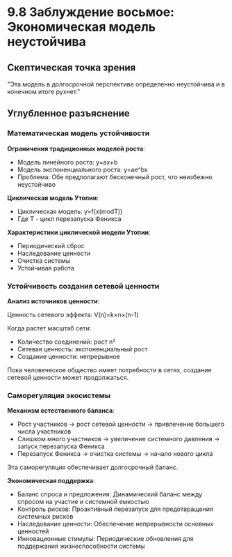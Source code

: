 # 9.8 Заблуждение восьмое: Экономическая модель неустойчива

## Скептическая точка зрения
"Эта модель в долгосрочной перспективе определенно неустойчива и в конечном итоге рухнет."

## Углубленное разъяснение

### Математическая модель устойчивости

**Ограничения традиционных моделей роста**:

- Модель линейного роста: y=ax+b
- Модель экспоненциального роста: y=ae^bx
- Проблема: Обе предполагают бесконечный рост, что неизбежно неустойчиво

**Циклическая модель Утопии**:

- Циклическая модель: y=f(x(modT))
- Где T - цикл перезапуска Феникса

**Характеристики циклической модели Утопии**:

- Периодический сброс
- Наследование ценности
- Очистка системы
- Устойчивая работа

### Устойчивость создания сетевой ценности

**Анализ источников ценности**:

Ценность сетевого эффекта: V(n)=k×n×(n-1)

Когда растет масштаб сети:

- Количество соединений: рост n²
- Сетевая ценность: экспоненциальный рост
- Создание ценности: непрерывное

Пока человеческое общество имеет потребности в сетях, создание сетевой ценности может продолжаться.

### Саморегуляция экосистемы

**Механизм естественного баланса**:

- Рост участников → рост сетевой ценности → привлечение большего числа участников
- Слишком много участников → увеличение системного давления → запуск перезапуска Феникса
- Перезапуск Феникса → очистка системы → начало нового цикла

Эта саморегуляция обеспечивает долгосрочный баланс.

**Экономическая поддержка**:

- Баланс спроса и предложения: Динамический баланс между спросом на участие и системной емкостью
- Контроль рисков: Проактивный перезапуск для предотвращения системных рисков
- Наследование ценности: Обеспечение непрерывности основных ценностей
- Инновационные стимулы: Периодические обновления для поддержания жизнеспособности системы